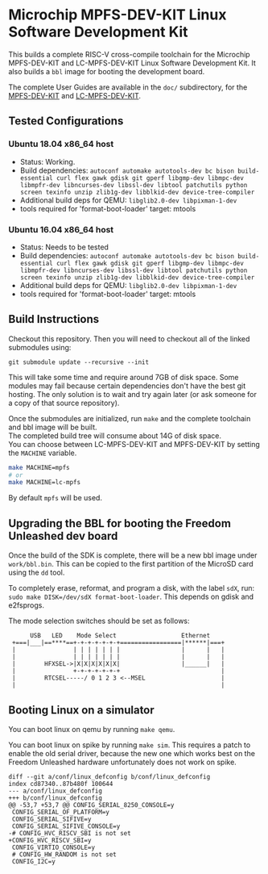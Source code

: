 # Microchip MPFS-DEV-KIT Linux Software Development Kit

This builds a complete RISC-V cross-compile toolchain for the Microchip 
MPFS-DEV-KIT and LC-MPFS-DEV-KIT Linux Software Development Kit. It also builds a `bbl` image for 
booting the development board.

The complete User Guides are available in the `doc/` subdirectory, for the [MPFS-DEV-KIT](doc/MPFS-DEV-KIT_user_guide.md) and [LC-MPFS-DEV-KIT](doc/LC-MPFS-DEV-KIT_user_guide.md).

## Tested Configurations

### Ubuntu 18.04 x86_64 host

- Status: Working.
- Build dependencies: `autoconf automake autotools-dev bc bison build-essential curl flex gawk gdisk git gperf libgmp-dev libmpc-dev libmpfr-dev libncurses-dev libssl-dev libtool patchutils python screen texinfo unzip zlib1g-dev libblkid-dev device-tree-compiler`
- Additional build deps for QEMU: `libglib2.0-dev libpixman-1-dev`
- tools required for 'format-boot-loader' target: mtools

### Ubuntu 16.04 x86_64 host

- Status: Needs to be tested
- Build dependencies: `autoconf automake autotools-dev bc bison build-essential curl flex gawk gdisk git gperf libgmp-dev libmpc-dev libmpfr-dev libncurses-dev libssl-dev libtool patchutils python screen texinfo unzip zlib1g-dev libblkid-dev device-tree-compiler`
- Additional build deps for QEMU: `libglib2.0-dev libpixman-1-dev`
- tools required for 'format-boot-loader' target: mtools

## Build Instructions

Checkout this repository. Then you will need to checkout all of the linked submodules using:

`git submodule update --recursive --init`

This will take some time and require around 7GB of disk space. Some modules may fail because certain dependencies don't have the best git hosting. The only solution is to wait and try again later (or ask someone for a copy of that source repository).

Once the submodules are initialized, run `make` and the complete toolchain and bbl image will be built.   
The completed build tree will consume about 14G of disk space.      
You can choose between LC-MPFS-DEV-KIT and MPFS-DEV-KIT by setting the `MACHINE` variable.
```bash
make MACHINE=mpfs
# or
make MACHINE=lc-mpfs
```
By default `mpfs` will be used.

## Upgrading the BBL for booting the Freedom Unleashed dev board

Once the build of the SDK is complete, there will be a new bbl image under `work/bbl.bin`. This can be copied to the first partition of the MicroSD card using the `dd` tool.

To completely erase, reformat, and program a disk, with the label `sdX`, run:
`sudo make DISK=/dev/sdX format-boot-loader`. This depends on gdisk and e2fsprogs.

The mode selection switches should be set as follows:

```
      USB   LED    Mode Select                  Ethernet
 +===|___|==****==+-+-+-+-+-+-+=================|******|===+
 |                | | | | | | |                 |      |   |
 |                | | | | | | |                 |      |   |
 |        HFXSEL->|X|X|X|X|X|X|                 |______|   |
 |                +-+-+-+-+-+-+                            |
 |        RTCSEL-----/ 0 1 2 3 <--MSEL                     |
 |                                                         |
```

## Booting Linux on a simulator

You can boot linux on qemu by running `make qemu`.

You can boot linux on spike by running `make sim`.  This requires a patch to
enable the old serial driver, because the new one which works best on the
Freedom Unleashed hardware unfortunately does not work on spike.

```
diff --git a/conf/linux_defconfig b/conf/linux_defconfig
index cd87340..87b480f 100644
--- a/conf/linux_defconfig
+++ b/conf/linux_defconfig
@@ -53,7 +53,7 @@ CONFIG_SERIAL_8250_CONSOLE=y
 CONFIG_SERIAL_OF_PLATFORM=y
 CONFIG_SERIAL_SIFIVE=y
 CONFIG_SERIAL_SIFIVE_CONSOLE=y
-# CONFIG_HVC_RISCV_SBI is not set
+CONFIG_HVC_RISCV_SBI=y
 CONFIG_VIRTIO_CONSOLE=y
 # CONFIG_HW_RANDOM is not set
 CONFIG_I2C=y